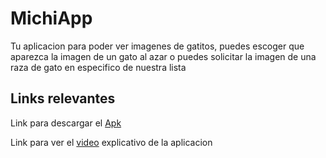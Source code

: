 # MichiApp
Tu aplicacion para poder ver imagenes de gatitos, puedes escoger que aparezca la imagen de un gato al azar o puedes solicitar la imagen de una raza de gato en especifico de nuestra lista

## Links relevantes

Link para descargar el [Apk]()

Link para ver el [video]() explicativo de la aplicacion
